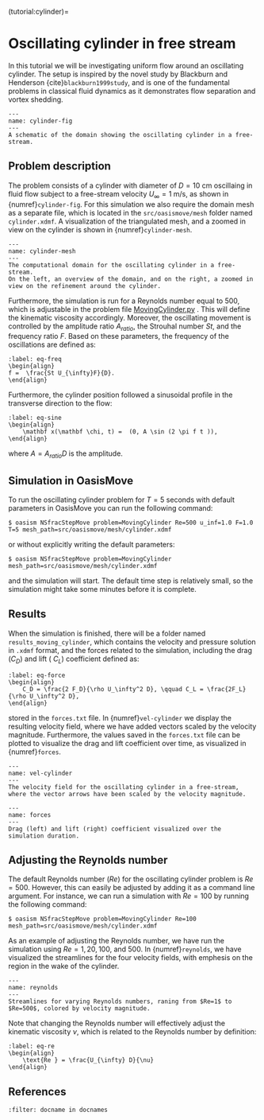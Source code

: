 (tutorial:cylinder)=

# Oscillating cylinder in free stream

In this tutorial we will be investigating uniform flow around an oscillating cylinder. The setup is inspired by the
novel study by Blackburn and Henderson {cite}`blackburn1999study`, and is one of the fundamental problems in classical
fluid dynamics as it demonstrates flow separation and vortex shedding.

```{figure} figures/cylinder_fig.png
---
name: cylinder-fig
---
A schematic of the domain showing the oscillating cylinder in a free-stream. 
```

## Problem description

The problem consists of a cylinder with diameter of $D=10$ cm oscillaing in fluid flow subject to a free-stream velocity
$U_{\infty} = 1$ m/s, as shown in {numref}`cylinder-fig`. For this simulation we also require the domain mesh as a
separate file, which is located in the `src/oasismove/mesh` folder named `cylinder.xdmf`. A visualization of the
triangulated mesh, and a zoomed in view on the cylinder is shown in {numref}`cylinder-mesh`.

```{figure} figures/cylinder_mesh.png
---
name: cylinder-mesh
---
The computational domain for the oscillating cylinder in a free-stream. 
On the left, an overview of the domain, and on the right, a zoomed in view on the refinement around the cylinder.
```

Furthermore, the simulation is run for a Reynolds number equal to 500, which is adjustable in the problem
file [MovingCylinder.py](https://github.com/KVSlab/OasisMove/blob/main/src/oasismove/problems/NSfracStep/MovingCylinder.py)
. This will define the kinematic viscosity accordingly. Moreover, the oscillating movement is controlled by the
amplitude ratio $A_{ratio}$, the Strouhal number $St$, and the frequency ratio $F$. Based on these parameters, the
frequency of the oscillations are defined as:

```{math}
:label: eq-freq
\begin{align}
f =  \frac{St U_{\infty}F}{D}.
\end{align}
```

Furthermore, the cylinder position followed a sinusoidal profile in the transverse direction to the flow:

```{math}
:label: eq-sine
\begin{align}
    \mathbf x(\mathbf \chi, t) =  (0, A \sin (2 \pi f t )), 
\end{align}
```

where $A = A_{ratio}D$ is the amplitude.

## Simulation in OasisMove

To run the oscillating cylinder problem for $T=5$ seconds with default parameters in OasisMove you can run the following
command:

``` console
$ oasism NSfracStepMove problem=MovingCylinder Re=500 u_inf=1.0 F=1.0 T=5 mesh_path=src/oasismove/mesh/cylinder.xdmf
```

or without explicitly writing the default parameters:

``` console
$ oasism NSfracStepMove problem=MovingCylinder mesh_path=src/oasismove/mesh/cylinder.xdmf
```

and the simulation will start. The default time step is relatively small, so the simulation might take some minutes
before it is complete.

## Results

When the simulation is finished, there will be a folder named `results_moving_cylinder`, which contains the velocity and
pressure solution in `.xdmf` format, and the forces related to the simulation, including the drag ($C_D$) and lift (
$C_L$) coefficient defined as:

```{math}
:label: eq-force
\begin{align}
    C_D = \frac{2 F_D}{\rho U_\infty^2 D}, \qquad C_L = \frac{2F_L}{\rho U_\infty^2 D}, 
\end{align}
```

stored in the `forces.txt` file. In {numref}`vel-cylinder` we display the resulting velocity field, where we have added
vectors scaled by the velocity magnitude. Furthermore, the values saved in the `forces.txt` file can be plotted to
visualize the drag and lift coefficient over time, as visualized in {numref}`forces`.

```{figure} figures/moving_cylinder.gif
---
name: vel-cylinder
---
The velocity field for the oscillating cylinder in a free-stream, where the vector arrows have been scaled by the velocity magnitude. 
```

```{figure} figures/drag_and_lift.png
---
name: forces
---
Drag (left) and lift (right) coefficient visualized over the simulation duration.
```

## Adjusting the Reynolds number

The default Reynolds number ($Re$) for the oscillating cylinder problem is $Re=500$. However, this can easily be
adjusted by adding it as a command line argument. For instance, we can run a simulation with $Re=100$ by running the
following command:

``` console
$ oasism NSfracStepMove problem=MovingCylinder Re=100 mesh_path=src/oasismove/mesh/cylinder.xdmf
```

As an example of adjusting the Reynolds number, we have run the simulation using $Re=1, 20, 100,$ and $500$. In
{numref}`reynolds`, we have visualized the streamlines for the four velocity fields, with emphesis on the region in the
wake of the cylinder.

```{figure} figures/reynolds.gif
---
name: reynolds
---
Streamlines for varying Reynolds numbers, raning from $Re=1$ to $Re=500$, colored by velocity magnitude.
```

Note that changing the Reynolds number will effectively adjust the kinematic viscosity $\nu$, which is related to the
Reynolds number by definition:

```{math}
:label: eq-re
\begin{align}
    \text{Re } = \frac{U_{\infty} D}{\nu}
\end{align}
```

## References

```{bibliography} references.bib
:filter: docname in docnames
```
